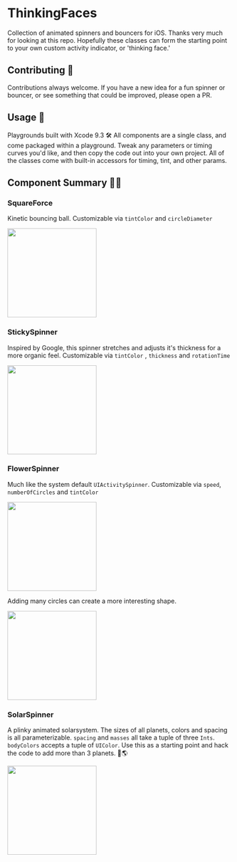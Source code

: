 # ThinkingFaces
Collection of animated spinners and bouncers for iOS. Thanks very much for looking at this repo. Hopefully these classes can form the starting point to your own custom activity indicator, or 'thinking face.'  

## Contributing 👏
Contributions always welcome. If you have a new idea for a fun spinner or bouncer, or see something that could be improved, please open a PR.

## Usage 🌟
Playgrounds built with Xcode 9.3 🛠
All components are a single class, and come packaged within a playground. Tweak any parameters or timing curves you'd like, and then copy the code out into your own project. All of the classes come with built-in accessors for timing, tint, and other params.

## Component Summary 🧙‍♂️

### SquareForce
Kinetic bouncing ball. Customizable via `tintColor` and `circleDiameter`

<img src="https://raw.githubusercontent.com/zmcartor/thinkingfaces/master/gifs/square.gif" width="200">


### StickySpinner

Inspired by Google, this spinner stretches and adjusts it's thickness for a more organic feel. Customizable via `tintColor` , `thickness` and `rotationTime`

<img src="https://raw.githubusercontent.com/zmcartor/thinkingfaces/master/gifs/sticky.gif" width="200">


### FlowerSpinner
Much like the system default `UIActivitySpinner`. Customizable via `speed`, `numberOfCircles` and `tintColor`

<img src="https://raw.githubusercontent.com/zmcartor/thinkingfaces/master/gifs/flower1.gif" width="200">

Adding many circles can create a more interesting shape.

<img src="https://raw.githubusercontent.com/zmcartor/thinkingfaces/master/gifs/flower2.gif" width="200">


### SolarSpinner
A plinky animated solarsystem. The sizes of all planets, colors and spacing is all parameterizable. `spacing` and `masses` all take a tuple of three `Ints`. `bodyColors` accepts a tuple of `UIColor`. Use this as a starting point and hack the code to add more than 3 planets. 🚀🌎

<img src="https://raw.githubusercontent.com/zmcartor/thinkingfaces/master/gifs/solar.gif" width="200">


